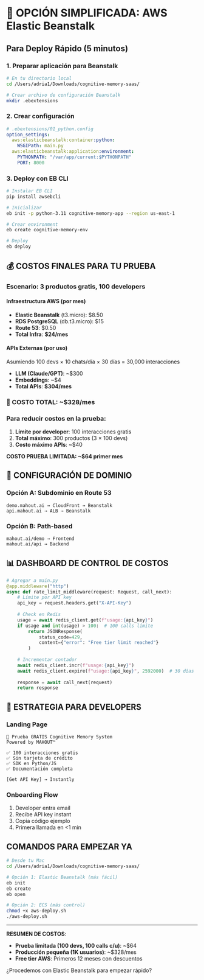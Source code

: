 # 🚀 OPCIÓN SIMPLIFICADA: AWS Elastic Beanstalk

## Para Deploy Rápido (5 minutos)

### 1. Preparar aplicación para Beanstalk

```bash
# En tu directorio local
cd /Users/adria1/Downloads/cognitive-memory-saas/

# Crear archivo de configuración Beanstalk
mkdir .ebextensions
```

### 2. Crear configuración

```yaml
# .ebextensions/01_python.config
option_settings:
  aws:elasticbeanstalk:container:python:
    WSGIPath: main.py
  aws:elasticbeanstalk:application:environment:
    PYTHONPATH: "/var/app/current:$PYTHONPATH"
    PORT: 8000
```

### 3. Deploy con EB CLI

```bash
# Instalar EB CLI
pip install awsebcli

# Inicializar
eb init -p python-3.11 cognitive-memory-app --region us-east-1

# Crear environment
eb create cognitive-memory-env

# Deploy
eb deploy
```

## 💰 COSTOS FINALES PARA TU PRUEBA

### Escenario: 3 productos gratis, 100 developers

#### Infraestructura AWS (por mes)
- **Elastic Beanstalk** (t3.micro): $8.50
- **RDS PostgreSQL** (db.t3.micro): $15
- **Route 53**: $0.50
- **Total Infra**: **$24/mes**

#### APIs Externas (por uso)
Asumiendo 100 devs × 10 chats/día × 30 días = 30,000 interacciones

- **LLM (Claude/GPT)**: ~$300
- **Embeddings**: ~$4
- **Total APIs**: **$304/mes**

### 🎯 COSTO TOTAL: ~$328/mes

### Para reducir costos en la prueba:

1. **Límite por developer**: 100 interacciones gratis
2. **Total máximo**: 300 productos (3 × 100 devs)
3. **Costo máximo APIs**: ~$40

**COSTO PRUEBA LIMITADA: ~$64 primer mes**

## 🔧 CONFIGURACIÓN DE DOMINIO

### Opción A: Subdominio en Route 53
```
demo.mahout.ai → CloudFront → Beanstalk
api.mahout.ai → ALB → Beanstalk
```

### Opción B: Path-based
```
mahout.ai/demo → Frontend
mahout.ai/api → Backend
```

## 📊 DASHBOARD DE CONTROL DE COSTOS

```python
# Agregar a main.py
@app.middleware("http")
async def rate_limit_middleware(request: Request, call_next):
    # Límite por API key
    api_key = request.headers.get("X-API-Key")
    
    # Check en Redis
    usage = await redis_client.get(f"usage:{api_key}")
    if usage and int(usage) > 100:  # 100 calls límite
        return JSONResponse(
            status_code=429,
            content={"error": "Free tier limit reached"}
        )
    
    # Incrementar contador
    await redis_client.incr(f"usage:{api_key}")
    await redis_client.expire(f"usage:{api_key}", 2592000)  # 30 días
    
    response = await call_next(request)
    return response
```

## 🎁 ESTRATEGIA PARA DEVELOPERS

### Landing Page
```
🚀 Prueba GRATIS Cognitive Memory System
Powered by MAHOUT™

✅ 100 interacciones gratis
✅ Sin tarjeta de crédito
✅ SDK en Python/JS
✅ Documentación completa

[Get API Key] → Instantly
```

### Onboarding Flow
1. Developer entra email
2. Recibe API key instant
3. Copia código ejemplo
4. Primera llamada en <1 min

## COMANDOS PARA EMPEZAR YA

```bash
# Desde tu Mac
cd /Users/adria1/Downloads/cognitive-memory-saas/

# Opción 1: Elastic Beanstalk (más fácil)
eb init
eb create
eb open

# Opción 2: ECS (más control)
chmod +x aws-deploy.sh
./aws-deploy.sh
```

---

**RESUMEN DE COSTOS**:
- **Prueba limitada (100 devs, 100 calls c/u)**: ~$64
- **Producción pequeña (1K usuarios)**: ~$328/mes
- **Free tier AWS**: Primeros 12 meses con descuentos

¿Procedemos con Elastic Beanstalk para empezar rápido?
